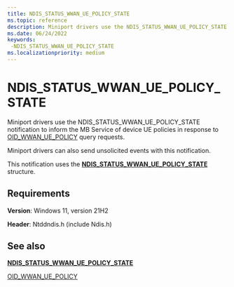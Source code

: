 ```yaml
---
title: NDIS_STATUS_WWAN_UE_POLICY_STATE
ms.topic: reference
description: Miniport drivers use the NDIS_STATUS_WWAN_UE_POLICY_STATE notification to inform the MB Service of device UE policies
ms.date: 06/24/2022
keywords: 
 -NDIS_STATUS_WWAN_UE_POLICY_STATE
ms.localizationpriority: medium
---
```


# NDIS_STATUS_WWAN_UE_POLICY_STATE

Miniport drivers use the NDIS_STATUS_WWAN_UE_POLICY_STATE notification to inform the MB Service of device UE policies in response to [OID_WWAN_UE_POLICY](oid-wwan-ue-policy.md) query requests.

Miniport drivers can also send unsolicited events with this notification.

This notification uses the [**NDIS_STATUS_WWAN_UE_POLICY_STATE**](ndis-status-wwan-ue-policy-state.md) structure.

## Requirements

**Version**: Windows 11, version 21H2

**Header**: Ntddndis.h (include Ndis.h)

## See also

[**NDIS_STATUS_WWAN_UE_POLICY_STATE**](ndis-status-wwan-ue-policy-state.md)

[OID_WWAN_UE_POLICY](oid-wwan-ue-policy.md)
